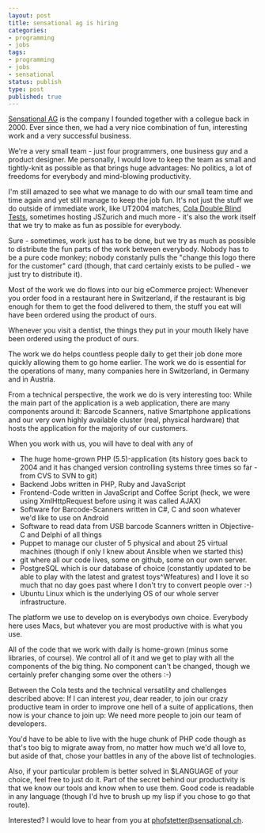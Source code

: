```yaml
---
layout: post
title: sensational ag is hiring
categories:
- programming
- jobs
tags:
- programming
- jobs
- sensational
status: publish
type: post
published: true
---
```



[Sensational AG](http://www.sensational.ch) is the company I founded
together with a collegue back in 2000. Ever since then, we had a very
nice combination of fun, interesting work and a very successful
business.

We're a very small team - just four programmers, one business guy and a
product designer. Me personally, I would love to keep the team as small
and tightly-knit as possible as that brings huge advantages: No
politics, a lot of freedoms for everybody and mind-blowing
productivity.

I'm still amazed to see what we manage to do with our small team time
and time again and yet still manage to keep the job fun. It's not just
the stuff we do outside of immediate work, like UT2004 matches,
[Cola Double Blind Tests](/2009/03/double-blind-cola-test/), sometimes
hosting JSZurich and much more - it's also the work itself that we try
to make as fun as possible for everybody.

Sure - sometimes, work just has to be done, but we try as much as
possible to distribute the fun parts of the work between everybody.
Nobody has to be a pure code monkey; nobody constanly pulls the
"change this logo there for the customer" card (though, that card
certainly exists to be pulled - we just try to distribute it).

Most of the work we do flows into our big eCommerce project: Whenever
you order food in a restaurant here in Switzerland, if the restaurant
is big enough for them to get the food delivered to them, the stuff
you eat will have been ordered using the product of ours.

Whenever you visit a dentist, the things they put in your mouth likely
have been ordered using the product of ours.

The work we do helps countless people daily to get their job done more
quickly allowing them to go home earlier. The work we do is essential
for the operations of many, many companies here in Switzerland, in
Germany and in Austria.

From a technical perspective, the work we do is very interesting too:
While the main part of the application is a web application, there are
many components around it: Barcode Scanners, native Smartphone
applications and our very own highly available cluster (real, physical
hardware) that hosts the application for the majority of our customers.

When you work with us, you will have to deal with any of

* The huge home-grown PHP (5.5)-application (its history goes back to
2004 and it has changed version controlling systems three times so
far - from CVS to SVN to git)
* Backend Jobs written in PHP, Ruby and JavaScript
* Frontend-Code written in JavaScript and Coffee Script (heck, we were
using XmlHttpRequest before using it was called AJAX)
* Software for Barcode-Scanners written in C#, C and soon whatever
we'd like to use on Android
* Software to read data from USB barcode Scanners written in
Objective-C and Delphi of all things
* Puppet to manage our cluster of 5 physical and about 25 virtual
machines (though if only I knew about Ansible when we started this)
* git where all our code lives, some on github, some on our own server.
* PostgreSQL which is our database of choice (constantly updated to be
able to play with the latest and gratest toys^Wfeatures) and I love it
so much that no day goes past where I don't try to convert people over
:-)
* Ubuntu Linux which is the underlying OS of our whole server
infrastructure.

The platform we use to develop on is everybodys own choice. Everybody
here uses Macs, but whatever you are most productive with is what you
use.

All of the code that we work with daily is home-grown (minus some
libraries, of course). We control all of it and we get to play with
all the components of the big thing. No component can't be changed,
though we certainly prefer changing some over the others :-)

Between the Cola tests and the technical versatility and challenges
described above: If I can interest *you*, dear reader, to join our
crazy productive team in order to improve one hell of a suite of
applications, then now is your chance to join up: We need more people
to join our team of developers.

You'd have to be able to live with the huge chunk of PHP code though
as that's too big to migrate away from, no matter how much we'd all
love to, but aside of that, chose your battles in any of the above
list of technologies.

Also, if your particular problem is better solved in $LANGUAGE of your
choice, feel free to just do it. Part of the secret behind our
productivity is that we know our tools and know when to use them. Good
code is readable in any language (though I'd hve to brush up my lisp
if you chose to go that route).

Interested? I would love to hear from you at
[phofstetter@sensational.ch](mailto:phofstetter@sensational.ch).
